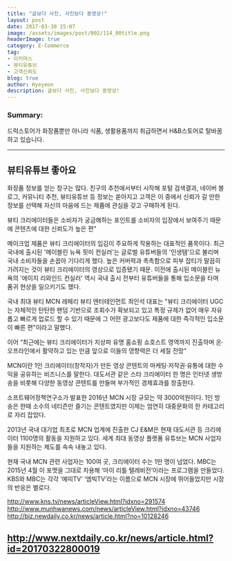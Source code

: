 ```yaml
---
title: "글보다 사진, 사진보다 동영상!"
layout: post
date: 2017-03-30 15:07
image: /assets/images/post/002/114_00title.png
headerImage: true
category: E-Commerce
tag:
- 이커머스
- 뷰티유튜브
- 고객신뢰도
blog: true
author: Hyeyeon
description: 글보다 사진, 사진보다 동영상!
---
```


### Summary:

드럭스토어가 화장품뿐만 아니라 식품, 생활용품까지 취급하면서 H&B스토어로 탈바꿈하고 있습니다.

---

## 뷰티유튜브 좋아요

화장품 정보를 얻는 창구는 많다. 친구의 추천에서부터 시작해 포털 검색결과, 네이버 블로그, 커뮤니티 추천, 뷰티유튜브 등 정보는 쏟아지고 고객은 이 중에서 신뢰가 갈 만한 정보를 선택해 자신의 마음에 드는 제품에 관심을 갖고 구매하게 된다. 

뷰티 크리에이터들은 소비자가 궁금해하는 포인트를 소비자의 입장에서 보여주기 때문에 콘텐츠에 대한 신뢰도가 높은 편"

메이크업 제품은 뷰티 크리에이터의 입김이 주요하게 작용하는 대표적인 품목이다. 최근 국내에 출시된 '메이블린 뉴욕 핏미 컨실러'는 글로벌 유튜버들의 '인생템'으로 불리며 국내 소비자들을 손꼽아 기다리게 했다. 높은 커버력과 촉촉함으로 피부 잡티가 말끔히 가려지는 것이 뷰티 크리에이터의 영상으로 입증됐기 때문. 이전에 출시된 메이블린 뉴욕의 '에이지 리와인드 컨실러' 역시 국내 출시 전부터 유튜버들을 통해 입소문을 타며 품귀 현상을 일으키기도 했다.

국내 최대 뷰티 MCN 레페리 뷰티 엔터테인먼트 최인석 대표는 "뷰티 크리에이터 UGC는 자체적인 탄탄한 팬덤 기반으로 조회수가 확보되고 있고 특정 규제가 없어 매우 자유롭고 빠르게 업로드 할 수 있기 때문에 그 어떤 광고보다도 제품에 대한 즉각적인 입소문이 빠른 편"이라고 말했다.

이어 “최근에는 뷰티 크리에이터가 지상파 유명 홈쇼핑 쇼호스트 영역까지 진출하며 온·오프라인에서 활약하고 있는 만큼 앞으로 이들의 영향력은 더 세질 전망”


MCN이란 1인 크리에이터(창작자)가 만든 영상 콘텐트의 마케팅·저작권·유통에 대한 수익을 공유하는 비즈니스를 말한다. 대도서관 같은 스타 크리에이터 한 명은 인터넷 생방송을 비롯해 다양한 동영상 콘텐트를 만들며 부가적인 경제효과를 창출한다.


소프트웨어정책연구소가 발표한 2016년 MCN 시장 규모는 약 3000억원이다. 1인 방송은 한때 소수의 네티즌만 즐기는 콘텐트였지만 이제는 엄연히 대중문화의 한 카테고리로 자리 잡았다.

2013년 국내 대기업 최초로 MCN 업계에 진출한 CJ E&M은 현재 대도서관 등 크리에이터 1100명의 활동을 지원하고 있다. 세계 최대 동영상 플랫폼 유튜브는 MCN 사업자들을 지원하는 제도를 속속 내놓고 있다.


현재 국내 MCN 관련 사업자는 100여 곳, 크리에이터 수는 1만 명이 넘었다. MBC는 2015년 4월 이 포맷을 그대로 차용해 ‘마이 리틀 텔레비전’이라는 프로그램을 만들었다. KBS와 MBC는 각각 ‘예띠TV’ ‘엠빅TV’라는 이름으로 MCN 시장에 뛰어들었지만 시장의 반응은 별로다.


http://www.kns.tv/news/articleView.html?idxno=291574
http://www.munhwanews.com/news/articleView.html?idxno=43746
http://biz.newdaily.co.kr/news/article.html?no=10128246

http://www.nextdaily.co.kr/news/article.html?id=20170322800019
---
